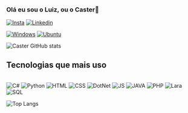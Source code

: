 
### Olá eu sou o Luiz, ou o Caster👋

[![Insta](https://img.shields.io/badge/Instagram-E4405F?style=for-the-badge&logo=instagram&logoColor=white)](https://www.instagram.com/luizcaster?igsh=MTQwZDhvd2ZxdzZv&utm_source=qr)
[![Linkedin](https://img.shields.io/badge/LinkedIn-0077B5?style=for-the-badge&logo=linkedin&logoColor=white)](https://www.linkedin.com/in/devcaster)

[![Windows](https://img.shields.io/badge/Windows-0078D6?style=for-the-badge&logo=windows&logoColor=white)]()
[![Ubuntu](https://img.shields.io/badge/Ubuntu-E95420?style=for-the-badge&logo=ubuntu&logoColor=white)]()

![Caster GitHub stats](https://github-readme-stats.vercel.app/api?username=LuizCaster21&show_icons=true&theme=dracula)

## Tecnologias que mais uso

<div style="display: inline_block"><br/>
<img alt="C#" src="https://img.shields.io/badge/C%23-239120?style=for-the-badge&logo=c-sharp&logoColor=white">
<img alt="Python" src="https://img.shields.io/badge/Python-3776AB?style=for-the-badge&logo=python&logoColor=white">
<img alt="HTML" src="https://img.shields.io/badge/HTML-239120?style=for-the-badge&logo=html5&logoColor=white">
<img alt="CSS" src="https://img.shields.io/badge/CSS-239120?&style=for-the-badge&logo=css3&logoColor=white">
<img alt="DotNet" src="https://img.shields.io/badge/.NET-5C2D91?style=for-the-badge&logo=.net&logoColor=white">
<img alt="JS" src="https://img.shields.io/badge/JavaScript-323330?style=for-the-badge&logo=javascript&logoColor=F7DF1E">
<img alt="JAVA" src="https://img.shields.io/badge/Java-ED8B00?style=for-the-badge&logo=openjdk&logoColor=white">
<img alt="PHP" src="https://img.shields.io/badge/PHP-777BB4?style=for-the-badge&logo=php&logoColor=white">
<img alt="Lara" src="https://img.shields.io/badge/Laravel-FF2D20?style=for-the-badge&logo=laravel&logoColor=white">
<img alt="SQL" src="https://img.shields.io/badge/MySQL-00000F?style=for-the-badge&logo=mysql&logoColor=white">
</div>


![Top Langs](https://github-readme-stats.vercel.app/api/top-langs/?username=LuizCaster21&layout=compact)
